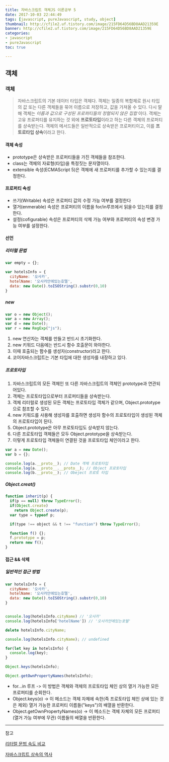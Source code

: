 ```yaml
---
title: 자바스크립트 객체JS 이론공부 5
date: 2017-10-03 22:44:49
tags: [javascript, pureJavascript, study, object]
thumbnail: http://cfile2.uf.tistory.com/image/215FD64D56BD8AAD21359E
banner: http://cfile2.uf.tistory.com/image/215FD64D56BD8AAD21359E
categories:
- javascript
- pureJavascript
toc: true

---
```


## 객체

### 객체

> 자바스크립트의 기본 데이터 타입은 객체다. 객체는 일종의 복합체로 원시 타입의 값 또는 다른 객체들을 묶어 이름으로 저장하고, 값을 가져올 수 있다. 다시 말해 객체는 *이름과 값으로 구성된 프로퍼티들의 정렬되지 않은 집합* 이다.
객체는 고유 프로퍼티를 유지하는 것 외에 **프로토타입**이라고 하는 다른 객체의 프로퍼티를 상속받는다. 객체의 메서드들은 일반적으로 상속받은 프로퍼티이고, 이를 **프토로타입 상속**이라고 한다.

<!-- more -->

#### 객체 속성

* prototype은 상속받은 프로퍼티들을 가진 객체들을 참조한다.
* class는 객체의 자료형(타입)을 특정짓는 문자열이다.
* extensible 속성(ECMAScript 5)은 객체에 새 프로퍼티를 추가할 수 있는지를 결정한다.

#### 프로퍼티 속성

* 쓰기(Writable) 속성은 프로퍼티 값의 수정 가능 여부를 결정한다
* 열거(enmerable) 속성은 프로퍼티의 이름을 for/in루프에서 읽을수 있는지를 결정한다.
* 설정(cofigurable) 속성은 프로퍼티의 삭제 가능 여부와 프로퍼티의 속성 변경 가능 여부를 설정한다.

#### 선언

<!-- more -->

##### 리터럴 문법

```javascript
var empty = {};

var hotelsInfo = {
  cityName: '오사카',
  hotelName: '오사카안에있는호텔',
  data: new Date().toISOString().substr(0,10)
}
```

##### new 

```javascript
var o = new Object();
var a = new Array();
var d = new Date();
var r = new RegExp("js");
```

1. new 연산자는 객체를 만들고 반드시 초기화한다.
2. new 키워드 다음에는 반드시 함수 호출문이 와야한다.
3. 이때 호출되는 함수를 생성자(constructor)라고 한다.
4. 코어자바스크립트는 기본 타입에 대한 생성자를 내장하고 있다.

##### 프로토타입

1. 자바스크립트의 모든 객체인 또 다른 자바스크립트의 객체인 prototype과 연관되어있다.
2. 객체는 프로토타입으로부터 프로퍼티들을 상속받는다.
3. 객체 리터럴로 생성된 모든 객체는 프로토타입 객체가 같으며, Object.prototype으로 참조할 수 있다.
4. new 키워드를 사용해 생성자를 호출하면 생성자 함수의 프로토타입이 생성된 객체의 프로토타입이 된다.
5. Object.prototype은 아무 프로토타입도 상속받지 않는다.
6. 다른 프로토타입 객체들은 모두 Object.prototype을 상속받는다.
7. 이렇게 프로토타입 객체들이 연결된 것을 프로토타입 체인이라고 한다.

```javascript
var a = new Date();
var b = {};

console.log(a.__proto__); // Date 객체 프로토타입
console.log(a.__proto__.__proto__); // Object 프로토타입
console.log(b.__proto__); // Obeject 프로토 타입

```
##### Object.creat()


```javascript
function inherit(p) {
  if(p == null) throw TypeError();
  if(Object.create)
    return Object.create(p);
  var type = typeof p;

  if(type !== object && t !== "function") throw TypeError();

  function f() {};
  f.prototype = p;
  return new f();
} 
```



#### 접근 && 삭제


##### 일반적인 접근 방법

```javascript
var hotelsInfo = {
  cityName: '오사카',
  hotelName: '오사카안에있는호텔',
  data: new Date().toISOString().substr(0,10)
}


console.log(hotelsInfo.cityName) // '오사카'
console.log(hotelsInfo['hotelName']) // '오사카안에있는호텔'

delete hotelsInfo.cityName;

console.log(hotelsInfo.cityName); // undefined

for(let key in hotelsInfo) {
  console.log(key);
}

Object.keys(hotelsInfo);

Object.getOwnPropertyNames(hotelsInfo);
```

* for...in 루프 -> 이 방법은 객체와 객체의 프로토타입 체인 상의 열거 가능한 모든 프로퍼티를 순회한다.
* Object.keys(o) -> 이 메소드는 객체 자체에 속한(즉 프로토타입 체인 상에 있는 것은 제외)  열거 가능한 프로퍼티 이름들("keys")의 배열을 반환한다.
* Object.getOwnPropertyNames(o) -> 이 메소드는 객체 자체의 모든  프로퍼티(열거 가능 여부에 무관) 이름들의  배열을 반환한다.


---

참고


[리터럴 문법 속도 비교](http://stackoverflow.com/questions/21545687/javascript-vs-new-object-performance)

[자바스크립트 상속의 역사](http://unikys.tistory.com/320)
<!--stackedit_data:
eyJoaXN0b3J5IjpbLTE1MDYwOTkyMDUsLTU2ODE4MDMxN119
-->